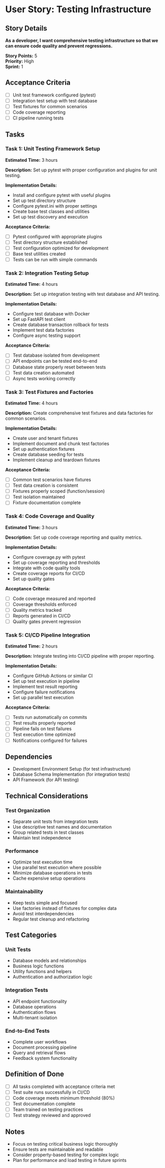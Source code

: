 # User Story: Testing Infrastructure

## Story Details
**As a developer, I want comprehensive testing infrastructure so that we can ensure code quality and prevent regressions.**

**Story Points:** 5  
**Priority:** High  
**Sprint:** 1

## Acceptance Criteria
- [ ] Unit test framework configured (pytest)
- [ ] Integration test setup with test database
- [ ] Test fixtures for common scenarios
- [ ] Code coverage reporting
- [ ] CI pipeline running tests

## Tasks

### Task 1: Unit Testing Framework Setup
**Estimated Time:** 3 hours

**Description:** Set up pytest with proper configuration and plugins for unit testing.

**Implementation Details:**
- Install and configure pytest with useful plugins
- Set up test directory structure
- Configure pytest.ini with proper settings
- Create base test classes and utilities
- Set up test discovery and execution

**Acceptance Criteria:**
- [ ] Pytest configured with appropriate plugins
- [ ] Test directory structure established
- [ ] Test configuration optimized for development
- [ ] Base test utilities created
- [ ] Tests can be run with simple commands

### Task 2: Integration Testing Setup
**Estimated Time:** 4 hours

**Description:** Set up integration testing with test database and API testing.

**Implementation Details:**
- Configure test database with Docker
- Set up FastAPI test client
- Create database transaction rollback for tests
- Implement test data factories
- Configure async testing support

**Acceptance Criteria:**
- [ ] Test database isolated from development
- [ ] API endpoints can be tested end-to-end
- [ ] Database state properly reset between tests
- [ ] Test data creation automated
- [ ] Async tests working correctly

### Task 3: Test Fixtures and Factories
**Estimated Time:** 4 hours

**Description:** Create comprehensive test fixtures and data factories for common scenarios.

**Implementation Details:**
- Create user and tenant fixtures
- Implement document and chunk test factories
- Set up authentication fixtures
- Create database seeding for tests
- Implement cleanup and teardown fixtures

**Acceptance Criteria:**
- [ ] Common test scenarios have fixtures
- [ ] Test data creation is consistent
- [ ] Fixtures properly scoped (function/session)
- [ ] Test isolation maintained
- [ ] Fixture documentation complete

### Task 4: Code Coverage and Quality
**Estimated Time:** 3 hours

**Description:** Set up code coverage reporting and quality metrics.

**Implementation Details:**
- Configure coverage.py with pytest
- Set up coverage reporting and thresholds
- Integrate with code quality tools
- Create coverage reports for CI/CD
- Set up quality gates

**Acceptance Criteria:**
- [ ] Code coverage measured and reported
- [ ] Coverage thresholds enforced
- [ ] Quality metrics tracked
- [ ] Reports generated in CI/CD
- [ ] Quality gates prevent regression

### Task 5: CI/CD Pipeline Integration
**Estimated Time:** 2 hours

**Description:** Integrate testing into CI/CD pipeline with proper reporting.

**Implementation Details:**
- Configure GitHub Actions or similar CI
- Set up test execution in pipeline
- Implement test result reporting
- Configure failure notifications
- Set up parallel test execution

**Acceptance Criteria:**
- [ ] Tests run automatically on commits
- [ ] Test results properly reported
- [ ] Pipeline fails on test failures
- [ ] Test execution time optimized
- [ ] Notifications configured for failures

## Dependencies
- Development Environment Setup (for test infrastructure)
- Database Schema Implementation (for integration tests)
- API Framework (for API testing)

## Technical Considerations

### Test Organization
- Separate unit tests from integration tests
- Use descriptive test names and documentation
- Group related tests in test classes
- Maintain test independence

### Performance
- Optimize test execution time
- Use parallel test execution where possible
- Minimize database operations in tests
- Cache expensive setup operations

### Maintainability
- Keep tests simple and focused
- Use factories instead of fixtures for complex data
- Avoid test interdependencies
- Regular test cleanup and refactoring

## Test Categories

### Unit Tests
- Database models and relationships
- Business logic functions
- Utility functions and helpers
- Authentication and authorization logic

### Integration Tests
- API endpoint functionality
- Database operations
- Authentication flows
- Multi-tenant isolation

### End-to-End Tests
- Complete user workflows
- Document processing pipeline
- Query and retrieval flows
- Feedback system functionality

## Definition of Done
- [ ] All tasks completed with acceptance criteria met
- [ ] Test suite runs successfully in CI/CD
- [ ] Code coverage meets minimum threshold (80%)
- [ ] Test documentation complete
- [ ] Team trained on testing practices
- [ ] Test strategy reviewed and approved

## Notes
- Focus on testing critical business logic thoroughly
- Ensure tests are maintainable and readable
- Consider property-based testing for complex logic
- Plan for performance and load testing in future sprints
